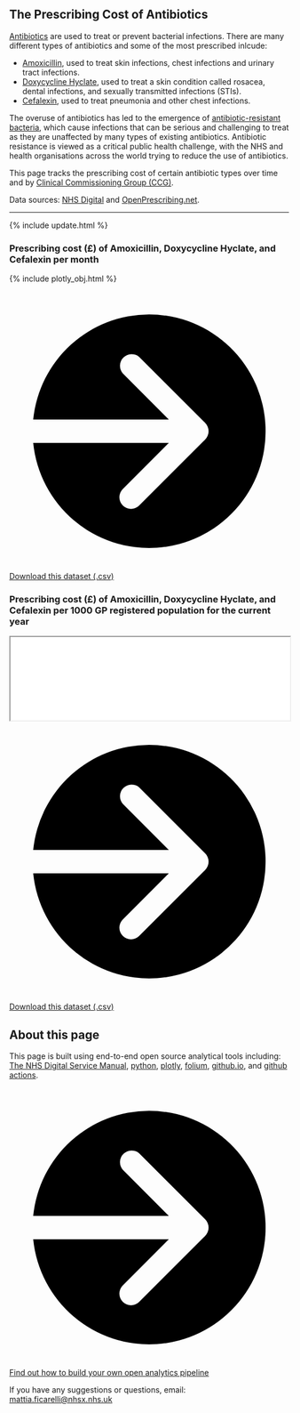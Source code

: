 <script src="https://cdn.plot.ly/plotly-latest.min.js"></script>

## The Prescribing Cost of Antibiotics

[Antibiotics](https://www.nhs.uk/conditions/antibiotics/) are used to treat or prevent bacterial infections. There are many different types of antibiotics and some of the most prescribed inlcude:

  - [Amoxicillin](https://www.nhs.uk/medicines/amoxicillin/), used to treat skin infections, chest infections and urinary tract infections.
  - [Doxycycline Hyclate](https://www.nhs.uk/medicines/doxycycline/), used to treat a skin condition called rosacea, dental infections, and sexually transmitted infections (STIs).
  - [Cefalexin](https://www.nhs.uk/medicines/cefalexin/), used to treat pneumonia and other chest infections.

The overuse of antibiotics has led to the emergence of [antibiotic-resistant bacteria](https://www.nhs.uk/conditions/antibiotics/antibiotic-antimicrobial-resistance/), which cause infections that can be serious and challenging to treat as they are unaffected by many types of existing antibiotics. Antibiotic resistance is viewed as a critical public health challenge, with the NHS and health organisations across the world trying to reduce the use of antibiotics.

This page tracks the prescribing cost of certain antibiotic types over time and by [Clinical Commissioning Group (CCG)](https://www.england.nhs.uk/ccgs/).

Data sources: [NHS Digital](https://digital.nhs.uk/data-and-information/publications/statistical/patients-registered-at-a-gp-practice) and [OpenPrescribing.net](https://openprescribing.net/).

<hr class="nhsuk-u-margin-top-0 nhsuk-u-margin-bottom-6">

{% include update.html %}

### Prescribing cost (£) of Amoxicillin, Doxycycline Hyclate, and Cefalexin per month 

{% include plotly_obj.html %}

<div class="nhsuk-action-link">
  <a class="nhsuk-action-link__link" href="assets/data/cost_antibiotics_per_month.csv">
    <svg class="nhsuk-icon nhsuk-icon__arrow-right-circle" xmlns="http://www.w3.org/2000/svg" viewBox="0 0 24 24" aria-hidden="true">
      <path d="M0 0h24v24H0z" fill="none"></path>
      <path d="M12 2a10 10 0 0 0-9.95 9h11.64L9.74 7.05a1 1 0 0 1 1.41-1.41l5.66 5.65a1 1 0 0 1 0 1.42l-5.66 5.65a1 1 0 0 1-1.41 0 1 1 0 0 1 0-1.41L13.69 13H2.05A10 10 0 1 0 12 2z"></path>
    </svg>
    <span class="nhsuk-action-link__text">Download this dataset (.csv)</span>
  </a>
</div>

### Prescribing cost (£) of Amoxicillin, Doxycycline Hyclate, and Cefalexin per 1000 GP registered population for the current year

<iframe style="width:100%;height:auto;" src="assets/folium_obj.html"></iframe>

<div class="nhsuk-action-link">
  <a class="nhsuk-action-link__link" href="assets/data/cost_antibiotics_ccg_current_year.csv">
    <svg class="nhsuk-icon nhsuk-icon__arrow-right-circle" xmlns="http://www.w3.org/2000/svg" viewBox="0 0 24 24" aria-hidden="true">
      <path d="M0 0h24v24H0z" fill="none"></path>
      <path d="M12 2a10 10 0 0 0-9.95 9h11.64L9.74 7.05a1 1 0 0 1 1.41-1.41l5.66 5.65a1 1 0 0 1 0 1.42l-5.66 5.65a1 1 0 0 1-1.41 0 1 1 0 0 1 0-1.41L13.69 13H2.05A10 10 0 1 0 12 2z"></path>
    </svg>
    <span class="nhsuk-action-link__text">Download this dataset (.csv)</span>
  </a>
</div>


## About this page

This page is built using end-to-end open source analytical tools including: [The NHS Digital Service Manual](https://service-manual.nhs.uk/), [python](https://nhs-pycom.net/), [plotly](https://plotly.com/python/), [folium](http://python-visualization.github.io/folium/), [github.io](https://pages.github.com/), and [github actions](https://github.com/features/actions).

<div class="nhsuk-action-link">
  <a class="nhsuk-action-link__link" href="/open-health-statistics/blog">
    <svg class="nhsuk-icon nhsuk-icon__arrow-right-circle" xmlns="http://www.w3.org/2000/svg" viewBox="0 0 24 24" aria-hidden="true">
      <path d="M0 0h24v24H0z" fill="none"></path>
      <path d="M12 2a10 10 0 0 0-9.95 9h11.64L9.74 7.05a1 1 0 0 1 1.41-1.41l5.66 5.65a1 1 0 0 1 0 1.42l-5.66 5.65a1 1 0 0 1-1.41 0 1 1 0 0 1 0-1.41L13.69 13H2.05A10 10 0 1 0 12 2z"></path>
    </svg>
    <span class="nhsuk-action-link__text">Find out how to build your own open analytics pipeline</span>
  </a>
</div>

If you have any suggestions or questions, email: <a href="mailto:mattia.ficarelli@nhsx.nhs.uk">mattia.ficarelli@nhsx.nhs.uk</a>
